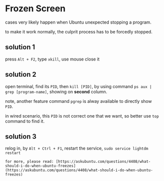 ---
---

# Frozen Screen

cases very likely happen when Ubuntu unexpected stopping a program.

to make it work normally, the culprit process has to be forcedly stopped.


## solution 1

press `Alt + F2`, type `xkill`, use mouse close it


## solution 2

open terminal, find its `PID`, then `kill [PID]`, by using command `ps aux | grep [program-name]`, showing on **second** column.

note, another feature command `pgrep` is alway available to directly show `PID`.

in wired scenario, this `PID` is not correct one that we want, so better use `top` command to find it.


## solution 3

relog in, by `Alt + Ctrl + F1`, restart the service, `sudo service lightdm restart`





```note
for more, please read: [https://askubuntu.com/questions/4408/what-should-i-do-when-ubuntu-freezes](https://askubuntu.com/questions/4408/what-should-i-do-when-ubuntu-freezes)
```
